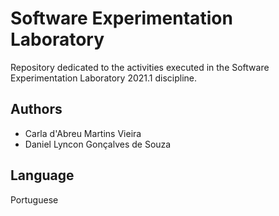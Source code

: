 # Software Experimentation Laboratory

Repository dedicated to the activities executed in the Software Experimentation Laboratory 2021.1 discipline.

## Authors
* Carla d'Abreu Martins Vieira
* Daniel Lyncon Gonçalves de Souza

## Language
Portuguese
